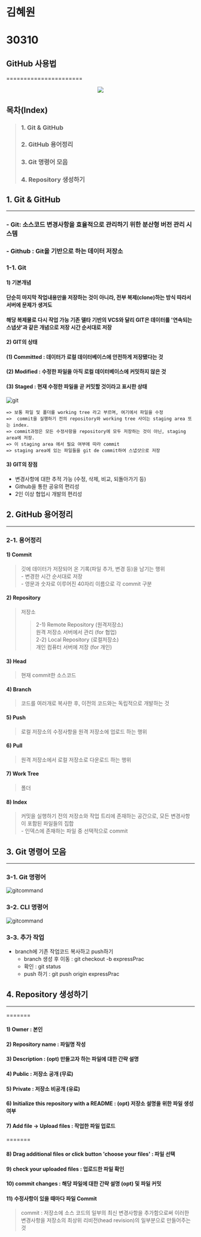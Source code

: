# 김혜원
# 30310
## GitHub 사용법
======================

<p align="center"><img src="./img/github.jpg"></p>

## 목차(Index)
>### 1. Git & GitHub
>### 2. GitHub 용어정리
>### 3. Git 명령어 모음
>### 4. Repository 생성하기

## 1. Git & GitHub
----
### - Git: 소스코드 변경사항을 효율적으로 관리하기 위한 분산형 버전 관리 시스템  
### - Github : Git을 기반으로 하는 데이터 저장소  


### 1-1. Git
#### 1) 기본개념
#### 단순히 마지막 작업내용만을 저장하는 것이 아니라, 전부 복제(clone)하는 방식 따라서 서버에 문제가 생겨도  
#### 해당 복제물로 다시 작업 가능 기존 델타 기반의 VCS와 달리 GIT은 데이터를 '연속되는 스냅샷'과 같은 개념으로 저장 시간 순서대로 저장

#### 2) GIT의 상태
#### (1) Committed : 데이터가 로컬 데이터베이스에 안전하게 저장됐다는 것

#### (2) Modified : 수정한 파일을 아직 로컬 데이터베이스에 커밋하지 않은 것

#### (3) Staged : 현재 수정한 파일을 곧 커밋할 것이라고 표시한 상태  


![git](./img/git&github.jpeg)

```
=> 보통 파일 및 폴더를 working tree 라고 부르며, 여기에서 파일을 수정
=>  commit을 실행하기 전의 repository와 working tree 사이는 staging area 또는 index. 
=> commit과정은 모든 수정사항을 repository에 모두 저장하는 것이 아닌, staging area에 저장.
=> 이 staging area 에서 필요 여부에 따라 commit
=> staging area에 있는 파일들을 git de commit하여 스냅샷으로 저장
```

#### 3) GIT의 장점
- 변경사항에 대한 추적 가능 (수정, 삭제, 비교, 되돌아가기 등)
- Github을 통한 공유의 편리성
- 2인 이상 협업시 개발의 편리성

## 2. GitHub 용어정리
----
### 2-1. 용어정리
#### 1) Commit
> 깃에 데이터가 저장되어 온 기록(파일 추가, 변경 등)을 남기는 행위<br/> - 변경한 시간 순서대로 저장  <br/>- 영문과 숫자로 이루어진 40자리 이름으로 각 commit 구분

#### 2) Repository
> 저장소
>> 2-1) Remote Repository (원격저장소)<br/>원격 저장소 서버에서 관리 (for 협업)
>> <br/>2-2) Local Repository (로컬저장소)<br/>개인 컴퓨터 서버에 저장 (for 개인)

#### 3) Head
> 현재 commit한 소스코드

#### 4) Branch
> 코드를 여러개로 복사한 후, 이전의 코드와는 독립적으로 개발하는 것

#### 5) Push
> 로컬 저장소의 수정사항을 원격 저장소에 업로드 하는 행위

#### 6) Pull
> 원격 저장소에서 로컬 저장소로 다운로드 하는 행위 

#### 7) Work Tree
> 폴더

#### 8) Index
>커밋을 실행하기 전의 저장소와 작업 트리에 존재하는 공간으로, 모든 변경사항이 포함된 파일들의 집합<br/>- 인덱스에 존재하는 파일 중 선택적으로 commit

## 3. Git 명령어 모음
----
### 3-1. Git 명령어

![gitcommand](./img/gitcommand.png)

### 3-2. CLI 명령어
![gitcommand](./img/clicommand.png)

### 3-3. 추가 작업

* branch에 기존 작업코드 복사하고 push하기
  * branch 생성 후 이동 : git checkout -b expressPrac
  * 확인 : git status
  * push 하기 : git push origin expressPrac
  
  
## 4. Repository 생성하기
----

=======

#### 1) Owner : 본인
#### 2) Repository name : 파일명 작성
#### 3) Description : (opt) 만들고자 하는 파일에 대한 간략 설명
#### 4) Public : 저장소 공개 (무료)
#### 5) Private : 저장소 비공개 (유료)
#### 6) Initialize this repository with a README : (opt) 저장소 설명을 위한 파일 생성 여부
#### 7) Add file -> Upload files : 작업한 파일 업로드

=======
#### 8) Drag additional files or click button 'choose your files' : 파일 선택
#### 9) check your uploaded files : 업로드한 파일 확인
#### 10) commit changes : 해당 파일에 대한 간략 설명 (opt) 및 파일 커밋
#### 11) 수정사항이 있을 때마다 파일 Commit

> commit : 저장소에 소스 코드의 일부의 최신 변경사항을 추가함으로써 이러한 변경사항을 저장소의 최상위 리비전(head revision)의 일부분으로 만들어주는 것




